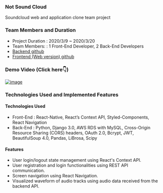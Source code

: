 ### Not Sound Cloud
Soundcloud web and application clone team project

### Team Members and Duration
- Project Duration : 2020/3/9 ~ 2020/3/20
- Team Members: : 1 Front-End Developer, 2 Back-End Developers
- [Backend github](https://github.com/wecode-bootcamp-korea/Not-Sound-Cloud-backend)
- [Frontend (Web version) github](https://github.com/wecode-bootcamp-korea/Not-Sound-Cloud-frontend)

### Demo Video (Click here👇)
[![image](https://images.velog.io/images/carminchameleon/post/32276c65-38bc-4b34-8275-ac2c93d55fbc/image.png)](https://youtu.be/u6SGpbk2x5A)

### Technologies Used and Implemented Features
#### Technologies Used
- Front-End : React-Native, React’s Context API, Styled-Components, React Navigation
- Back-End : Python, Django 3.0, AWS RDS with MySQL, Cross-Origin Resource Sharing (CORS) headers, OAuth 2.0, Bcrypt, JWT,
           BeautifulSoup 4.0, Pandas, LiBrosa, Scipy

#### Features


- User login/logout state management using React's Context API.
- User registration and login functionalities using REST API communication.
- Screen navigation using React Navigation.
- Visualized waveform of audio tracks using audio data received from the backend API.
